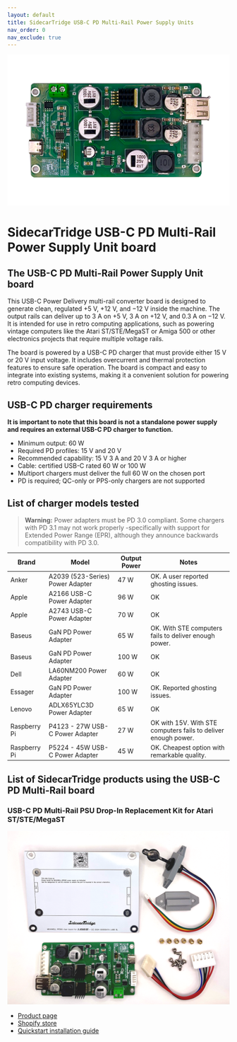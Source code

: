 ```yaml
---
layout: default
title: SidecarTridge USB-C PD Multi-Rail Power Supply Units
nav_order: 0
nav_exclude: true
---
```



![SidecarTridge USB-C PD Multi-Rail board](/sidecartridge-usb-c-pd-psu/assets/images/USB-C-PD-BOARD.png)

# SidecarTridge USB-C PD Multi-Rail Power Supply Unit board

## The USB-C PD Multi-Rail Power Supply Unit board

This USB-C Power Delivery multi-rail converter board is designed to generate clean, regulated +5 V, +12 V, and −12 V inside the machine. The output rails can deliver up to 3 A on +5 V, 3 A on +12 V, and 0.3 A on −12 V. It is intended for use in retro computing applications, such as powering vintage computers like the Atari ST/STE/MegaST or Amiga 500 or other electronics projects that require multiple voltage rails.

The board is powered by a USB-C PD charger that must provide either 15 V or 20 V input voltage. It includes overcurrent and thermal protection features to ensure safe operation. The board is compact and easy to integrate into existing systems, making it a convenient solution for powering retro computing devices.

## USB-C PD charger requirements

**It is important to note that this board is not a standalone power supply and requires an external USB-C PD charger to function.**

* Minimum output: 60 W
* Required PD profiles: 15 V and 20 V
* Recommended capability: 15 V 3 A and 20 V 3 A or higher
* Cable: certified USB-C rated 60 W or 100 W
* Multiport chargers must deliver the full 60 W on the chosen port
* PD is required; QC-only or PPS-only chargers are not supported

## List of charger models tested

> **Warning:** Power adapters must be PD 3.0 compliant. Some chargers with PD 3.1 may not work properly -specifically with support for Extended Power Range (EPR), although they announce backwards compatibility with PD 3.0.

| Brand         | Model                          | Output Power | Notes|
|---------------|--------------------------------|--------------|--------------------------------------------|
| Anker       | A2039 (523-Series) Power Adapter | 47 W         | OK. A user reported ghosting issues. |
| Apple       | A2166 USB-C Power Adapter      | 96 W         | OK |
| Apple       | A2743 USB-C Power Adapter      | 70 W         | OK |
| Baseus       | GaN PD Power Adapter        | 65 W         | OK. With STE computers fails to deliver enough power. |
| Baseus       | GaN PD Power Adapter        | 100 W         | OK |
| Dell     | LA60NM200 Power Adapter         | 60 W         | OK |
| Essager      | GaN PD Power Adapter        | 100 W         | OK. Reported ghosting issues. |
| Lenovo      | ADLX65YLC3D Power Adapter    | 65 W         | OK |
| Raspberry Pi | P4123 - 27W USB-C Power Adapter      | 27 W         | OK with 15V. With STE computers fails to deliver enough power. |
| Raspberry Pi | P5224 - 45W USB-C Power Adapter      | 45 W         | OK. Cheapest option with remarkable quality. |



## List of SidecarTridge products using the USB-C PD Multi-Rail board

### USB-C PD Multi-Rail PSU Drop-In Replacement Kit for Atari ST/STE/MegaST

![SidecarTridge USB-C PD Multi-Rail PSU Drop-In](/sidecartridge-usb-c-pd-psu/assets/images/USB-C-PD-INTERNAL-KIT-ATARI-ST.png)

- [Product page](https://sidecartridge.com/products/usb-c-pd-psu-atari-st/)
- [Shopify store](https://store.sidecartridge.com/products/usb-c-pd-psu-atari-st)
- [Quickstart installation guide](https://sidecartridge.com/quickstart/usb-c-pd-psu-atari-st/)
